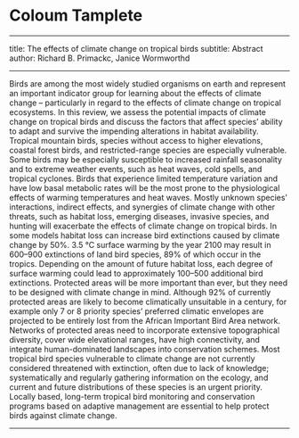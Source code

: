 # Coloum Tamplete

---
title: The effects of climate change on tropical birds
subtitle: Abstract
author: Richard B. Primackc, Janice Wormworthd

---


Birds are among the most widely studied organisms on earth and represent an important indicator group for learning about the effects of climate change – particularly in regard to the effects of climate change on tropical ecosystems. In this review, we assess the potential impacts of climate change on tropical birds and discuss the factors that affect species’ ability to adapt and survive the impending alterations in habitat availability. Tropical mountain birds, species without access to higher elevations, coastal forest birds, and restricted-range species are especially vulnerable. Some birds may be especially susceptible to increased rainfall seasonality and to extreme weather events, such as heat waves, cold spells, and tropical cyclones. Birds that experience limited temperature variation and have low basal metabolic rates will be the most prone to the physiological effects of warming temperatures and heat waves. Mostly unknown species’ interactions, indirect effects, and synergies of climate change with other threats, such as habitat loss, emerging diseases, invasive species, and hunting will exacerbate the effects of climate change on tropical birds. In some models habitat loss can increase bird extinctions caused by climate change by 50%. 3.5 °C surface warming by the year 2100 may result in 600–900 extinctions of land bird species, 89% of which occur in the tropics. Depending on the amount of future habitat loss, each degree of surface warming could lead to approximately 100–500 additional bird extinctions. Protected areas will be more important than ever, but they need to be designed with climate change in mind. Although 92% of currently protected areas are likely to become climatically unsuitable in a century, for example only 7 or 8 priority species’ preferred climatic envelopes are projected to be entirely lost from the African Important Bird Area network. Networks of protected areas need to incorporate extensive topographical diversity, cover wide elevational ranges, have high connectivity, and integrate human-dominated landscapes into conservation schemes. Most tropical bird species vulnerable to climate change are not currently considered threatened with extinction, often due to lack of knowledge; systematically and regularly gathering information on the ecology, and current and future distributions of these species is an urgent priority. Locally based, long-term tropical bird monitoring and conservation programs based on adaptive management are essential to help protect birds against climate change.

---